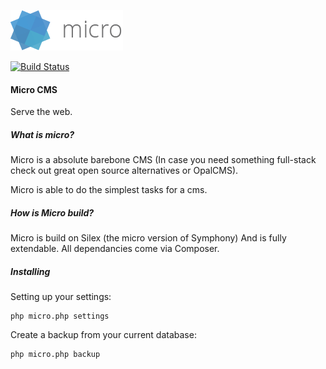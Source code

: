 ![Micro Logo](logo.png)

[![Build Status](https://travis-ci.org/HatMedia/Micro.svg?branch=master)](https://travis-ci.org/HatMedia/Micro)

#### Micro CMS
Serve the web.

##### What is micro?
Micro is a absolute barebone CMS (In case you need something full-stack check out great open source alternatives or OpalCMS).

Micro is able to do the simplest tasks for a cms.

##### How is Micro build?
Micro is build on Silex (the micro version of Symphony) And is fully extendable. All dependancies come via Composer.


##### Installing

Setting up your settings:

	php micro.php settings

Create a backup from your current database:

	php micro.php backup